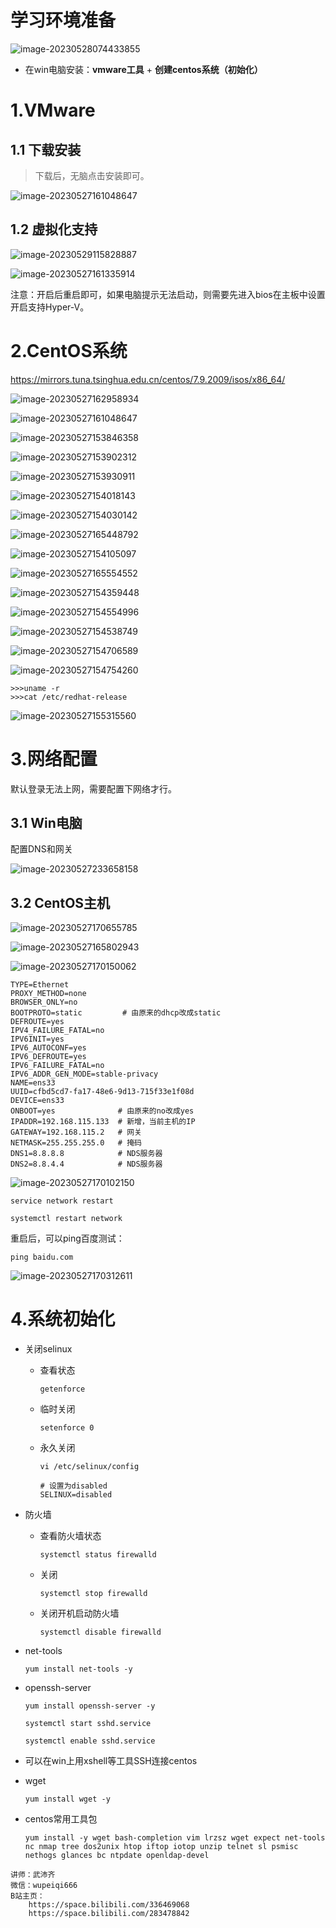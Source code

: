 # 学习环境准备

![image-20230528074433855](assets/image-20230528074433855.png)

- 在win电脑安装：**vmware工具** + **创建centos系统（初始化）**









# 1.VMware

## 1.1 下载安装

> 下载后，无脑点击安装即可。

![image-20230527161048647](assets/image-20230527161048647.png)



## 1.2 虚拟化支持

![image-20230529115828887](assets/image-20230529115828887.png)



![image-20230527161335914](assets/image-20230527161335914.png)

注意：开启后重启即可，如果电脑提示无法启动，则需要先进入bios在主板中设置开启支持Hyper-V。





# 2.CentOS系统

https://mirrors.tuna.tsinghua.edu.cn/centos/7.9.2009/isos/x86_64/

![image-20230527162958934](assets/image-20230527162958934.png)



![image-20230527161048647](assets/image-20230527161048647.png)



![image-20230527153846358](assets/image-20230527153846358.png)

![image-20230527153902312](assets/image-20230527153902312.png)

![image-20230527153930911](assets/image-20230527153930911.png)

![image-20230527154018143](assets/image-20230527154018143.png)

![image-20230527154030142](assets/image-20230527154030142.png)

![image-20230527165448792](assets/image-20230527165448792.png)

![image-20230527154105097](assets/image-20230527154105097.png)

![image-20230527165554552](assets/image-20230527165554552.png)



![image-20230527154359448](assets/image-20230527154359448.png)

![image-20230527154554996](assets/image-20230527154554996.png)

![image-20230527154538749](assets/image-20230527154538749.png)



![image-20230527154706589](assets/image-20230527154706589.png)



![image-20230527154754260](assets/image-20230527154754260.png)



```
>>>uname -r
>>>cat /etc/redhat-release
```



![image-20230527155315560](assets/image-20230527155315560.png)







# 3.网络配置

默认登录无法上网，需要配置下网络才行。



## 3.1 Win电脑

配置DNS和网关

![image-20230527233658158](assets/image-20230527233658158.png)





## 3.2 CentOS主机

![image-20230527170655785](assets/image-20230527170655785.png)





![image-20230527165802943](assets/image-20230527165802943.png)

![image-20230527170150062](assets/image-20230527170150062.png)

```
TYPE=Ethernet
PROXY_METHOD=none
BROWSER_ONLY=no
BOOTPROTO=static         # 由原来的dhcp改成static
DEFROUTE=yes
IPV4_FAILURE_FATAL=no
IPV6INIT=yes
IPV6_AUTOCONF=yes
IPV6_DEFROUTE=yes
IPV6_FAILURE_FATAL=no
IPV6_ADDR_GEN_MODE=stable-privacy
NAME=ens33
UUID=cfbd5cd7-fa17-48e6-9d13-715f33e1f08d
DEVICE=ens33
ONBOOT=yes              # 由原来的no改成yes
IPADDR=192.168.115.133  # 新增，当前主机的IP
GATEWAY=192.168.115.2   # 网关
NETMASK=255.255.255.0   # 掩码
DNS1=8.8.8.8            # NDS服务器
DNS2=8.8.4.4            # NDS服务器
```



![image-20230527170102150](assets/image-20230527170102150.png)

```
service network restart
```

```
systemctl restart network
```



重启后，可以ping百度测试：

```
ping baidu.com
```

![image-20230527170312611](assets/image-20230527170312611.png)





# 4.系统初始化

- 关闭selinux

  - 查看状态

    ```
    getenforce
    ```

  - 临时关闭

    ```
    setenforce 0
    ```

  - 永久关闭

    ```
    vi /etc/selinux/config
    ```

    ```
    # 设置为disabled
    SELINUX=disabled
    ```

- 防火墙

  - 查看防火墙状态

    ```
    systemctl status firewalld
    ```

  - 关闭

    ```
    systemctl stop firewalld
    ```

  - 关闭开机启动防火墙

    ```
    systemctl disable firewalld
    ```

- net-tools

  ```
  yum install net-tools -y
  ```

- openssh-server

  ```
  yum install openssh-server -y
  ```

  ```
  systemctl start sshd.service
  ```

  ```
  systemctl enable sshd.service
  ```

- 可以在win上用xshell等工具SSH连接centos

- wget

  ```
  yum install wget -y
  ```
  
- centos常用工具包

  ```
  yum install -y wget bash-completion vim lrzsz wget expect net-tools nc nmap tree dos2unix htop iftop iotop unzip telnet sl psmisc nethogs glances bc ntpdate openldap-devel
  ```









```
讲师：武沛齐
微信：wupeiqi666
B站主页：
	https://space.bilibili.com/336469068
	https://space.bilibili.com/283478842
```









